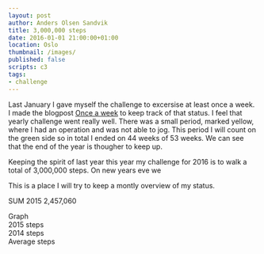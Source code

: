 ```yaml
---
layout: post
author: Anders Olsen Sandvik
title: 3,000,000 steps
date: 2016-01-01 21:00:00+01:00
location: Oslo
thumbnail: /images/
published: false
scripts: c3
tags:
- challenge
---
```


Last January I gave myself the challenge to excersise at least once a week. I made the blogpost [Once a week](http://andersos.net/2015/01/01/once-a-week/) to keep track of that status. I feel that yearly challenge went really well. There was a small period, marked yellow, where I had an operation and was not able to jog. This period I will count on the green side so in total I ended on 44 weeks of 53 weeks. We can see that the end of the year is thougher to keep up.

Keeping the spirit of last year this year my challenge for 2016 is to walk a total of 3,000,000 steps. On new years eve we

This is a place I will try to keep a montly overview of my status.

SUM 2015 2,457,060

Graph  
2015 steps  
2014 steps  
Average steps  

<div id="stepssum"></div>
<div id="stepsdaily"></div>

<script>
function ready(fn) {
  if (document.readyState != 'loading'){
    fn();
  } else {
    document.addEventListener('DOMContentLoaded', fn);
  }
}

function sumArrayOfSteps(steps) {
  var newSteps = steps.slice();
  for(var i = 1; i < steps.length; i++) {
    if(i === 1) {
      newSteps[0] = steps[0];
      newSteps[1] = steps[1];
      } else {
        newSteps[i] = newSteps[i-1] + steps[i];
      }  
    }
    return newSteps;   
}

function fillArray(value, len) {
  var arr = [];
  for (var i = 0; i < len; i++) {
    arr.push(value);
  }
  return arr;
}

var steps2015 = ['Steps 2015', 5136, 12741, 2363, 8526, 6287, 5543, 4962, 5263, 4631, 8675, 8039, 5232, 3798, 5083, 6062, 3570, 9478, 478, 835, 1972, 6560, 9376, 9757, 12921, 6938, 6236, 5887, 4871, 8627, 7073, 4653, 5291, 5280, 5878, 7244, 6089, 4098, 8052, 2860, 5897, 7327, 4315, 4084, 6682, 17790, 14391, 5534, 6428, 3886, 3276, 4974, 10312, 627, 3445, 3661, 7060, 5339, 5414, 5770, 0, 3768, 4313, 5740, 10058, 6318, 9893, 10098, 5487, 2563, 4897, 6582, 4328, 9877, 10032, 9573, 4588, 5256, 2793, 5283, 7253, 4508, 1115, 4890, 3536, 5721, 8379, 5545, 3637, 2543, 9870, 7802, 4781, 1610, 6549, 1893, 1448, 6414, 3096, 6884, 9198, 5087, 25854, 16594, 12277, 7853, 5301, 2970, 5581, 11640, 10590, 7074, 5728, 5436, 8362, 2662, 8410, 4925, 3726, 4038, 7833, 4463, 7136, 8381, 10081, 8258, 5492, 5595, 5394, 8770, 18770, 4712, 4264, 6757, 5528, 2467, 339, 4103, 8211, 3753, 4682, 8391, 7572, 4498, 4360, 4555, 5429, 10320, 10301, 6213, 7736, 3066, 4206, 5656, 2513, 3361, 8300, 6728, 2098, 5157, 10980, 5803, 7683, 34229, 21983, 10022, 3560, 9760, 12298, 14136, 11374, 12932, 10603, 4040, 10134, 9147, 10528, 11294, 8142, 9709, 8393, 25767, 5373, 10622, 8267, 10047, 9409, 8295, 6677, 8600, 11845, 10393, 5163, 1231, 7523, 10072, 10188, 9114, 12544, 9698, 4928, 6647, 9498, 7814, 13900, 6230, 16692, 26891, 6554, 3955, 8876, 4445, 799, 13443, 118, 7542, 5306, 7023, 5763, 6828, 4235, 37, 16445, 8406, 164, 13949, 7946, 2621, 148, 9190, 6236, 5728, 5246, 7719, 12826, 2769, 3016, 8444, 2983, 4989, 4912, 10805, 1305, 189, 10385, 5918, 5818, 11735, 4483, 8184, 14, 5556, 1875, 9450, 7867, 9412, 13138, 1791, 4068, 5743, 5822, 4103, 4475, 7704, 2160, 10119, 5641, 5198, 6442, 3862, 5667, 3162, 9075, 10561, 7583, 2898, 3078, 0, 3935, 3202, 9165, 2935, 2908, 9780, 0, 1022, 5175, 4291, 11242, 6326, 3182, 4455, 107, 2571, 6901, 10846, 6807, 6633, 2662, 4354, 7763, 8238, 9297, 7958, 7284, 7364, 4287, 4693, 6699, 7431, 4798, 5307, 560, 6346, 9548, 10313, 10782, 7331, 5340, 9150, 851, 5020, 7664, 8018, 5397, 5419, 3077, 1832, 806, 6051, 7417, 5374, 6359, 6007, 2523, 7312, 2967, 7096, 9247, 5763, 11610, 16672, 8611, 8755, 26645, 18840, 7735, 4264, 5541, 3825, 2767, 8442, 5966, 5630, 2406, 2319, 10368, 6733, 5760, 4846, 1813, 901, 6644, 41, 2528, 1498, 8334]
var sumSteps2015 = sumArrayOfSteps(steps2015);
var goalsteps2016 = fillArray(8197, 367);
goalsteps2016[0] = 'Goal 2016';
sumGoalSteps2016 = sumArrayOfSteps(goalsteps2016);
var steps2016 = ['Steps 2016', 0, 0];

function graphGoal() {
  var chart = c3.generate({
      bindto: '#stepssum',
      data: {
          x: 'x',
          xFormat: '%m-%d',
          columns: [
              ['x', '01-01', '01-02', '01-03', '01-04', '01-05', '01-06', '01-07', '01-08', '01-09', '01-10', '01-11', '01-12', '01-13', '01-14', '01-15', '01-16', '01-17', '01-18', '01-19', '01-20', '01-21', '01-22', '01-23', '01-24', '01-25', '01-26', '01-27', '01-28', '01-29', '01-30', '01-31', '02-01', '02-02', '02-03', '02-04', '02-05', '02-06', '02-07', '02-08', '02-09', '02-10', '02-11', '02-12', '02-13', '02-14', '02-15', '02-16', '02-17', '02-18', '02-19', '02-20', '02-21', '02-22', '02-23', '02-24', '02-25', '02-26', '02-27', '02-28', '02-29', '03-01', '03-02', '03-03', '03-04', '03-05', '03-06', '03-07', '03-08', '03-09', '03-10', '03-11', '03-12', '03-13', '03-14', '03-15', '03-16', '03-17', '03-18', '03-19', '03-20', '03-21', '03-22', '03-23', '03-24', '03-25', '03-26', '03-27', '03-28', '03-29', '03-30', '03-31', '04-01', '04-02', '04-03', '04-04', '04-05', '04-06', '04-07', '04-08', '04-09', '04-10', '04-11', '04-12', '04-13', '04-14', '04-15', '04-16', '04-17', '04-18', '04-19', '04-20', '04-21', '04-22', '04-23', '04-24', '04-25', '04-26', '04-27', '04-28', '04-29', '04-30', '05-01', '05-02', '05-03', '05-04', '05-05', '05-06', '05-07', '05-08', '05-09', '05-10', '05-11', '05-12', '05-13', '05-14', '05-15', '05-16', '05-17', '05-18', '05-19', '05-20', '05-21', '05-22', '05-23', '05-24', '05-25', '05-26', '05-27', '05-28', '05-29', '05-30', '05-31', '06-01', '06-02', '06-03', '06-04', '06-05', '06-06', '06-07', '06-08', '06-09', '06-10', '06-11', '06-12', '06-13', '06-14', '06-15', '06-16', '06-17', '06-18', '06-19', '06-20', '06-21', '06-22', '06-23', '06-24', '06-25', '06-26', '06-27', '06-28', '06-29', '06-30', '07-01', '07-02', '07-03', '07-04', '07-05', '07-06', '07-07', '07-08', '07-09', '07-10', '07-11', '07-12', '07-13', '07-14', '07-15', '07-16', '07-17', '07-18', '07-19', '07-20', '07-21', '07-22', '07-23', '07-24', '07-25', '07-26', '07-27', '07-28', '07-29', '07-30', '07-31', '08-01', '08-02', '08-03', '08-04', '08-05', '08-06', '08-07', '08-08', '08-09', '08-10', '08-11', '08-12', '08-13', '08-14', '08-15', '08-16', '08-17', '08-18', '08-19', '08-20', '08-21', '08-22', '08-23', '08-24', '08-25', '08-26', '08-27', '08-28', '08-29', '08-30', '08-31', '09-01', '09-02', '09-03', '09-04', '09-05', '09-06', '09-07', '09-08', '09-09', '09-10', '09-11', '09-12', '09-13', '09-14', '09-15', '09-16', '09-17', '09-18', '09-19', '09-20', '09-21', '09-22', '09-23', '09-24', '09-25', '09-26', '09-27', '09-28', '09-29', '09-30', '10-01', '10-02', '10-03', '10-04', '10-05', '10-06', '10-07', '10-08', '10-09', '10-10', '10-11', '10-12', '10-13', '10-14', '10-15', '10-16', '10-17', '10-18', '10-19', '10-20', '10-21', '10-22', '10-23', '10-24', '10-25', '10-26', '10-27', '10-28', '10-29', '10-30', '10-31', '11-01', '11-02', '11-03', '11-04', '11-05', '11-06', '11-07', '11-08', '11-09', '11-10', '11-11', '11-12', '11-13', '11-14', '11-15', '11-16', '11-17', '11-18', '11-19', '11-20', '11-21', '11-22', '11-23', '11-24', '11-25', '11-26', '11-27', '11-28', '11-29', '11-30', '12-01', '12-02', '12-03', '12-04', '12-05', '12-06', '12-07', '12-08', '12-09', '12-10', '12-11', '12-12', '12-13', '12-14', '12-15', '12-16', '12-17', '12-18', '12-19', '12-20', '12-21', '12-22', '12-23', '12-24', '12-25', '12-26', '12-27', '12-28', '12-29', '12-30', '12-31'],
              sumSteps2015,
              sumGoalSteps2016,
              steps2016
          ]
      },
      axis: {
          x: {
              type: 'timeseries',
              tick: {
                  format: '%m-%d'
              }
          }
      }
  });
}

function graphStepsDaily() {
  var chart = c3.generate({
      bindto: '#stepsdaily',
      data: {
          x: 'x',
          xFormat: '%m-%d',
          columns: [
              ['x', '01-01', '01-02', '01-03', '01-04', '01-05', '01-06', '01-07', '01-08', '01-09', '01-10', '01-11', '01-12', '01-13', '01-14', '01-15', '01-16', '01-17', '01-18', '01-19', '01-20', '01-21', '01-22', '01-23', '01-24', '01-25', '01-26', '01-27', '01-28', '01-29', '01-30', '01-31', '02-01', '02-02', '02-03', '02-04', '02-05', '02-06', '02-07', '02-08', '02-09', '02-10', '02-11', '02-12', '02-13', '02-14', '02-15', '02-16', '02-17', '02-18', '02-19', '02-20', '02-21', '02-22', '02-23', '02-24', '02-25', '02-26', '02-27', '02-28', '02-29', '03-01', '03-02', '03-03', '03-04', '03-05', '03-06', '03-07', '03-08', '03-09', '03-10', '03-11', '03-12', '03-13', '03-14', '03-15', '03-16', '03-17', '03-18', '03-19', '03-20', '03-21', '03-22', '03-23', '03-24', '03-25', '03-26', '03-27', '03-28', '03-29', '03-30', '03-31', '04-01', '04-02', '04-03', '04-04', '04-05', '04-06', '04-07', '04-08', '04-09', '04-10', '04-11', '04-12', '04-13', '04-14', '04-15', '04-16', '04-17', '04-18', '04-19', '04-20', '04-21', '04-22', '04-23', '04-24', '04-25', '04-26', '04-27', '04-28', '04-29', '04-30', '05-01', '05-02', '05-03', '05-04', '05-05', '05-06', '05-07', '05-08', '05-09', '05-10', '05-11', '05-12', '05-13', '05-14', '05-15', '05-16', '05-17', '05-18', '05-19', '05-20', '05-21', '05-22', '05-23', '05-24', '05-25', '05-26', '05-27', '05-28', '05-29', '05-30', '05-31', '06-01', '06-02', '06-03', '06-04', '06-05', '06-06', '06-07', '06-08', '06-09', '06-10', '06-11', '06-12', '06-13', '06-14', '06-15', '06-16', '06-17', '06-18', '06-19', '06-20', '06-21', '06-22', '06-23', '06-24', '06-25', '06-26', '06-27', '06-28', '06-29', '06-30', '07-01', '07-02', '07-03', '07-04', '07-05', '07-06', '07-07', '07-08', '07-09', '07-10', '07-11', '07-12', '07-13', '07-14', '07-15', '07-16', '07-17', '07-18', '07-19', '07-20', '07-21', '07-22', '07-23', '07-24', '07-25', '07-26', '07-27', '07-28', '07-29', '07-30', '07-31', '08-01', '08-02', '08-03', '08-04', '08-05', '08-06', '08-07', '08-08', '08-09', '08-10', '08-11', '08-12', '08-13', '08-14', '08-15', '08-16', '08-17', '08-18', '08-19', '08-20', '08-21', '08-22', '08-23', '08-24', '08-25', '08-26', '08-27', '08-28', '08-29', '08-30', '08-31', '09-01', '09-02', '09-03', '09-04', '09-05', '09-06', '09-07', '09-08', '09-09', '09-10', '09-11', '09-12', '09-13', '09-14', '09-15', '09-16', '09-17', '09-18', '09-19', '09-20', '09-21', '09-22', '09-23', '09-24', '09-25', '09-26', '09-27', '09-28', '09-29', '09-30', '10-01', '10-02', '10-03', '10-04', '10-05', '10-06', '10-07', '10-08', '10-09', '10-10', '10-11', '10-12', '10-13', '10-14', '10-15', '10-16', '10-17', '10-18', '10-19', '10-20', '10-21', '10-22', '10-23', '10-24', '10-25', '10-26', '10-27', '10-28', '10-29', '10-30', '10-31', '11-01', '11-02', '11-03', '11-04', '11-05', '11-06', '11-07', '11-08', '11-09', '11-10', '11-11', '11-12', '11-13', '11-14', '11-15', '11-16', '11-17', '11-18', '11-19', '11-20', '11-21', '11-22', '11-23', '11-24', '11-25', '11-26', '11-27', '11-28', '11-29', '11-30', '12-01', '12-02', '12-03', '12-04', '12-05', '12-06', '12-07', '12-08', '12-09', '12-10', '12-11', '12-12', '12-13', '12-14', '12-15', '12-16', '12-17', '12-18', '12-19', '12-20', '12-21', '12-22', '12-23', '12-24', '12-25', '12-26', '12-27', '12-28', '12-29', '12-30', '12-31'],
              steps2015,
              goalsteps2016

          ]
      },
      axis: {
          x: {
              type: 'timeseries',
              tick: {
                  format: '%m-%d'
              }
          }
      }
  });
}

ready(graphGoal);
ready(graphStepsDaily);

// Array of steps in 2015
// ['2015', 5136, 12741, 2363, 8526, 6287, 5543, 4962, 5263, 4631, 8675, 8039, 5232, 3798, 5083, 6062, 3570, 9478, 478, 835, 1972, 6560, 9376, 9757, 12921, 6938, 6236, 5887, 4871, 8627, 7073, 4653, 5291, 5280, 5878, 7244, 6089, 4098, 8052, 2860, 5897, 7327, 4315, 4084, 6682, 17790, 14391, 5534, 6428, 3886, 3276, 4974, 10312, 627, 3445, 3661, 7060, 5339, 5414, 5770, 0, 3768, 4313, 5740, 10058, 6318, 9893, 10098, 5487, 2563, 4897, 6582, 4328, 9877, 10032, 9573, 4588, 5256, 2793, 5283, 7253, 4508, 1115, 4890, 3536, 5721, 8379, 5545, 3637, 2543, 9870, 7802, 4781, 1610, 6549, 1893, 1448, 6414, 3096, 6884, 9198, 5087, 25854, 16594, 12277, 7853, 5301, 2970, 5581, 11640, 10590, 7074, 5728, 5436, 8362, 2662, 8410, 4925, 3726, 4038, 7833, 4463, 7136, 8381, 10081, 8258, 5492, 5595, 5394, 8770, 18770, 4712, 4264, 6757, 5528, 2467, 339, 4103, 8211, 3753, 4682, 8391, 7572, 4498, 4360, 4555, 5429, 10320, 10301, 6213, 7736, 3066, 4206, 5656, 2513, 3361, 8300, 6728, 2098, 5157, 10980, 5803, 7683, 34229, 21983, 10022, 3560, 9760, 12298, 14136, 11374, 12932, 10603, 4040, 10134, 9147, 10528, 11294, 8142, 9709, 8393, 25767, 5373, 10622, 8267, 10047, 9409, 8295, 6677, 8600, 11845, 10393, 5163, 1231, 7523, 10072, 10188, 9114, 12544, 9698, 4928, 6647, 9498, 7814, 13900, 6230, 16692, 26891, 6554, 3955, 8876, 4445, 799, 13443, 118, 7542, 5306, 7023, 5763, 6828, 4235, 37, 16445, 8406, 164, 13949, 7946, 2621, 148, 9190, 6236, 5728, 5246, 7719, 12826, 2769, 3016, 8444, 2983, 4989, 4912, 10805, 1305, 189, 10385, 5918, 5818, 11735, 4483, 8184, 14, 5556, 1875, 9450, 7867, 9412, 13138, 1791, 4068, 5743, 5822, 4103, 4475, 7704, 2160, 10119, 5641, 5198, 6442, 3862, 5667, 3162, 9075, 10561, 7583, 2898, 3078, 0, 3935, 3202, 9165, 2935, 2908, 9780, 0, 1022, 5175, 4291, 11242, 6326, 3182, 4455, 107, 2571, 6901, 10846, 6807, 6633, 2662, 4354, 7763, 8238, 9297, 7958, 7284, 7364, 4287, 4693, 6699, 7431, 4798, 5307, 560, 6346, 9548, 10313, 10782, 7331, 5340, 9150, 851, 5020, 7664, 8018, 5397, 5419, 3077, 1832, 806, 6051, 7417, 5374, 6359, 6007, 2523, 7312, 2967, 7096, 9247, 5763, 11610, 16672, 8611, 8755, 26645, 18840, 7735, 4264, 5541, 3825, 2767, 8442, 5966, 5630, 2406, 2319, 10368, 6733, 5760, 4846, 1813, 901, 6644, 41, 2528, 1498, 8334]

// List of all dates in a year including 29.5
// ['dates', '01-01', '01-02', '01-03', '01-04', '01-05', '01-06', '01-07', '01-08', '01-09', '01-10', '01-11', '01-12', '01-13', '01-14', '01-15', '01-16', '01-17', '01-18', '01-19', '01-20', '01-21', '01-22', '01-23', '01-24', '01-25', '01-26', '01-27', '01-28', '01-29', '01-30', '01-31', '02-01', '02-02', '02-03', '02-04', '02-05', '02-06', '02-07', '02-08', '02-09', '02-10', '02-11', '02-12', '02-13', '02-14', '02-15', '02-16', '02-17', '02-18', '02-19', '02-20', '02-21', '02-22', '02-23', '02-24', '02-25', '02-26', '02-27', '02-28', '02-29', '03-01', '03-02', '03-03', '03-04', '03-05', '03-06', '03-07', '03-08', '03-09', '03-10', '03-11', '03-12', '03-13', '03-14', '03-15', '03-16', '03-17', '03-18', '03-19', '03-20', '03-21', '03-22', '03-23', '03-24', '03-25', '03-26', '03-27', '03-28', '03-29', '03-30', '03-31', '04-01', '04-02', '04-03', '04-04', '04-05', '04-06', '04-07', '04-08', '04-09', '04-10', '04-11', '04-12', '04-13', '04-14', '04-15', '04-16', '04-17', '04-18', '04-19', '04-20', '04-21', '04-22', '04-23', '04-24', '04-25', '04-26', '04-27', '04-28', '04-29', '04-30', '05-01', '05-02', '05-03', '05-04', '05-05', '05-06', '05-07', '05-08', '05-09', '05-10', '05-11', '05-12', '05-13', '05-14', '05-15', '05-16', '05-17', '05-18', '05-19', '05-20', '05-21', '05-22', '05-23', '05-24', '05-25', '05-26', '05-27', '05-28', '05-29', '05-30', '05-31', '06-01', '06-02', '06-03', '06-04', '06-05', '06-06', '06-07', '06-08', '06-09', '06-10', '06-11', '06-12', '06-13', '06-14', '06-15', '06-16', '06-17', '06-18', '06-19', '06-20', '06-21', '06-22', '06-23', '06-24', '06-25', '06-26', '06-27', '06-28', '06-29', '06-30', '07-01', '07-02', '07-03', '07-04', '07-05', '07-06', '07-07', '07-08', '07-09', '07-10', '07-11', '07-12', '07-13', '07-14', '07-15', '07-16', '07-17', '07-18', '07-19', '07-20', '07-21', '07-22', '07-23', '07-24', '07-25', '07-26', '07-27', '07-28', '07-29', '07-30', '07-31', '08-01', '08-02', '08-03', '08-04', '08-05', '08-06', '08-07', '08-08', '08-09', '08-10', '08-11', '08-12', '08-13', '08-14', '08-15', '08-16', '08-17', '08-18', '08-19', '08-20', '08-21', '08-22', '08-23', '08-24', '08-25', '08-26', '08-27', '08-28', '08-29', '08-30', '08-31', '09-01', '09-02', '09-03', '09-04', '09-05', '09-06', '09-07', '09-08', '09-09', '09-10', '09-11', '09-12', '09-13', '09-14', '09-15', '09-16', '09-17', '09-18', '09-19', '09-20', '09-21', '09-22', '09-23', '09-24', '09-25', '09-26', '09-27', '09-28', '09-29', '09-30', '10-01', '10-02', '10-03', '10-04', '10-05', '10-06', '10-07', '10-08', '10-09', '10-10', '10-11', '10-12', '10-13', '10-14', '10-15', '10-16', '10-17', '10-18', '10-19', '10-20', '10-21', '10-22', '10-23', '10-24', '10-25', '10-26', '10-27', '10-28', '10-29', '10-30', '10-31', '11-01', '11-02', '11-03', '11-04', '11-05', '11-06', '11-07', '11-08', '11-09', '11-10', '11-11', '11-12', '11-13', '11-14', '11-15', '11-16', '11-17', '11-18', '11-19', '11-20', '11-21', '11-22', '11-23', '11-24', '11-25', '11-26', '11-27', '11-28', '11-29', '11-30', '12-01', '12-02', '12-03', '12-04', '12-05', '12-06', '12-07', '12-08', '12-09', '12-10', '12-11', '12-12', '12-13', '12-14', '12-15', '12-16', '12-17', '12-18', '12-19', '12-20', '12-21', '12-22', '12-23', '12-24', '12-25', '12-26', '12-27', '12-28', '12-29', '12-30', '12-31']
</script>
